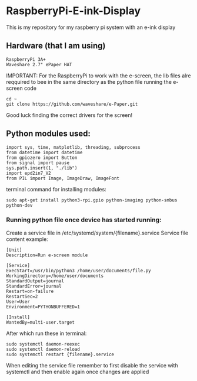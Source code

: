 # RaspberryPi-E-ink-Display
This is my repository for my raspberry pi system with an e-ink display

## Hardware (that I am using)
    RaspberryPi 3A+
    Waveshare 2.7" ePaper HAT

IMPORTANT: For the RaspberryPi to work with the e-screen, the lib files alre reqquired to bee in the same directory as the python file running the e-screen code
    
    cd ~
    git clone https://github.com/waveshare/e-Paper.git
Good luck finding the correct drivers for the screen!

## Python modules used:
    import sys, time, matplotlib, threading, subprocess
    from datetime import datetime
    from gpiozero import Button
    from signal import pause
    sys.path.insert(1, "./lib")
    import epd2in7_V2
    from PIL import Image, ImageDraw, ImageFont
    
terminal command for installing modules: 
    
    sudo apt-get install python3-rpi.gpio python-imaging python-smbus python-dev

### Running python file once device has started running:
Create a service file in /etc/systemd/system/{filename}.service
Service file content example:

    [Unit]
    Description=Run e-screen module

    [Service]
    ExecStart=/usr/bin/python3 /home/user/documents/file.py
    WorkingDirectory=/home/user/documents
    StandardOutput=journal
    StandardError=journal
    Restart=on-failure
    RestartSec=2
    User=User
    Environment=PYTHONBUFFERED=1

    [Install]
    WantedBy=multi-user.target

After which run these in terminal:
    
    sudo systemctl daemon-reexec
    sudo systemctl daemon-reload    
    sudo systemctl restart {filename}.service

When editing the service file remember to first disable the service with systemctl and then enable again once changes are applied
